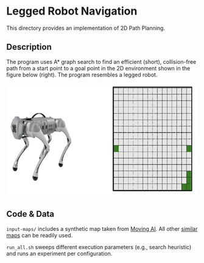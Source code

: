 # Legged Robot Navigation
This directory provides an implementation of 2D Path Planning.

## Description
The program uses A\* graph search to find an efficient (short), collision-free
path from a start point to a goal point in the 2D environment shown in the
figure below (right). The program resembles a legged robot.

<p align="center">
  <img
    width="700"
    height="300"
    src="../../../../.images/navlegged.png"
  >
</p>

## Code & Data
`input-maps/` includes a synthetic map taken from [Moving
AI](https://www.movingai.com). All other [similar
maps](https://movingai.com/benchmarks/room/index.html) can be readily used.

`run_all.sh` sweeps different execution parameters (e.g., search heuristic) and
runs an experiment per configuration.
